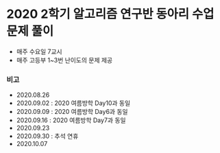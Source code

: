 # 2020 2학기 알고리즘 연구반 동아리 수업 문제 풀이

* 매주 수요일 7교시
* 매주 고등부 1~3번 난이도의 문제 제공

### 비고
* 2020.08.26
* 2020.09.02 : 2020 여름방학 Day10과 동일
* 2020.09.09 : 2020 여름방학 Day6과 동일
* 2020.09.16 : 2020 여름방학 Day7과 동일
* 2020.09.23
* 2020.09.30 : 추석 연휴
* 2020.10.07
